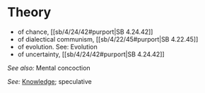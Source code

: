 # Theory

* of chance, [[sb/4/24/42#purport|SB 4.24.42]]
* of dialectical communism, [[sb/4/22/45#purport|SB 4.22.45]]
* of evolution. See: Evolution
* of uncertainty, [[sb/4/24/42#purport|SB 4.24.42]]

*See also:* Mental concoction

*See:* [Knowledge](entries/knowledge.md); speculative
